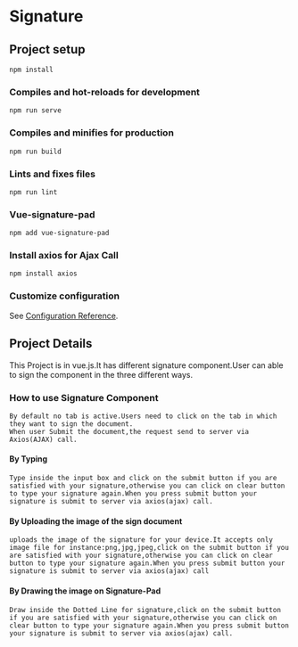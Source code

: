 # Signature

## Project setup
```
npm install
```

### Compiles and hot-reloads for development
```
npm run serve
```

### Compiles and minifies for production
```
npm run build
```

### Lints and fixes files
```
npm run lint
```
### Vue-signature-pad
```
npm add vue-signature-pad
```
### Install axios for Ajax Call
```
npm install axios
```
### Customize configuration
See [Configuration Reference](https://cli.vuejs.org/config/).
## Project Details
This Project is in vue.js.It has different signature component.User can able to sign the component in the three different ways.

### How to use Signature Component
```
By default no tab is active.Users need to click on the tab in which they want to sign the document.
When user Submit the document,the request send to server via Axios(AJAX) call.
```
#### By Typing
```
Type inside the input box and click on the submit button if you are satisfied with your signature,otherwise you can click on clear button to type your signature again.When you press submit button your signature is submit to server via axios(ajax) call. 
```
#### By Uploading the image of the sign document
```
uploads the image of the signature for your device.It accepts only image file for instance:png,jpg,jpeg,click on the submit button if you are satisfied with your signature,otherwise you can click on clear button to type your signature again.When you press submit button your signature is submit to server via axios(ajax) call
```
#### By Drawing the image on Signature-Pad
```
Draw inside the Dotted Line for signature,click on the submit button if you are satisfied with your signature,otherwise you can click on clear button to type your signature again.When you press submit button your signature is submit to server via axios(ajax) call.
```


